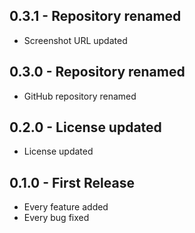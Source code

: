 ## 0.3.1 - Repository renamed
* Screenshot URL updated

## 0.3.0 - Repository renamed
* GitHub repository renamed

## 0.2.0 - License updated
* License updated

## 0.1.0 - First Release
* Every feature added
* Every bug fixed
